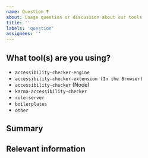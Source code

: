 ```yaml
---
name: Question ❓
about: Usage question or discussion about our tools
title: ''
labels: 'question'
assignees: ''
---
```


 
<!--

Hi there! 👋 Hope everything is going okay using tools from the IBM Equal Access Toolkit . It looks like you might have a question about our work, so we wanted to share a couple resources that you could use if you haven't tried them yet 🙂.

[Equal access readme](https://github.com/IBMa/equal-access/blob/master/README.md)
[NPM accessibility-checker](https://www.npmjs.com/package/accessibility-checker)
[NPM karma-accessibility-checker](https://www.npmjs.com/package/karma-accessibility-checker#quick-start) 
[accessibility-checker boilerplates](https://github.com/IBMa/equal-access/tree/master/accessibility-checker/boilerplates)

-->

## What tool(s) are you using?

<!--
  Please select one or more of the options below. Please delete the lines of options that you are not using.
-->

- `accessibility-checker-engine`
- `accessibility-checker-extension (In the Browser)`
- `accessibility-checker` (Node)
- `karma-accessibility-checker`
- `rule-server`
- `boilerplates`
- `other`


## Summary

## Relevant information

<!-- Provide as much useful information as you can -->
